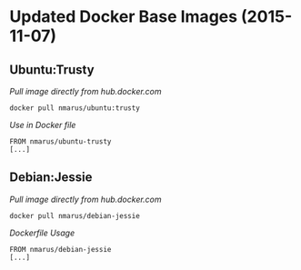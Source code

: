 Updated Docker Base Images (2015-11-07)
=======================================

Ubuntu:Trusty
-------------

*Pull image directly from hub.docker.com*

    docker pull nmarus/ubuntu:trusty

*Use in Docker file*

    FROM nmarus/ubuntu-trusty
    [...]

Debian:Jessie
-------------

*Pull image directly from hub.docker.com*

    docker pull nmarus/debian-jessie

*Dockerfile Usage*

    FROM nmarus/debian-jessie
    [...]

